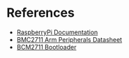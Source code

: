 # References

- [RaspberryPi Documentation](https://github.com/raspberrypi/documentation)
- [BMC2711 Arm Peripherals Datasheet](https://datasheets.raspberrypi.com/bcm2711/bcm2711-peripherals.pdf)
- [BCM2711 Bootloader](https://github.com/raspberrypi/documentation/blob/develop/documentation/asciidoc/computers/raspberry-pi/bcm2711-bootloader.adoc)
